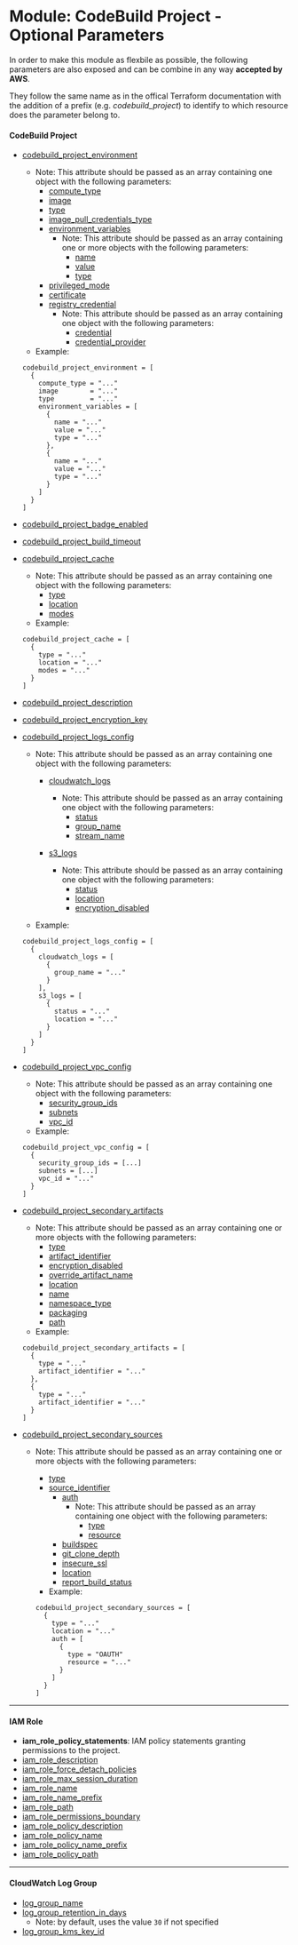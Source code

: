 # Module: CodeBuild Project - Optional Parameters

In order to make this module as flexbile as possible, the following parameters are also exposed and can be combine in any way **accepted by AWS**.

They follow the same name as in the offical Terraform documentation with the addition of a prefix (e.g. _codebuild_project_) to identify to which resource does the parameter belong to.

#### CodeBuild Project

- [codebuild_project_environment](https://www.terraform.io/docs/providers/aws/r/codebuild_project.html#environment)

  - Note: This attribute should be passed as an array containing one object with the following parameters:
    - [compute_type](https://www.terraform.io/docs/providers/aws/r/codebuild_project.html#compute_type)
    - [image](https://www.terraform.io/docs/providers/aws/r/codebuild_project.html#image)
    - [type](https://www.terraform.io/docs/providers/aws/r/codebuild_project.html#type-2)
    - [image_pull_credentials_type](https://www.terraform.io/docs/providers/aws/r/codebuild_project.html#image_pull_credentials_type)
    - [environment_variables](https://www.terraform.io/docs/providers/aws/r/codebuild_project.html#environment_variable)
      - Note: This attribute should be passed as an array containing one or more objects with the following parameters:
        - [name](https://www.terraform.io/docs/providers/aws/r/codebuild_project.html#name-2)
        - [value](https://www.terraform.io/docs/providers/aws/r/codebuild_project.html#value)
        - [type](https://www.terraform.io/docs/providers/aws/r/codebuild_project.html#type-3)
    - [privileged_mode](https://www.terraform.io/docs/providers/aws/r/codebuild_project.html#privileged_mode)
    - [certificate](https://www.terraform.io/docs/providers/aws/r/codebuild_project.html#certificate)
    - [registry_credential](https://www.terraform.io/docs/providers/aws/r/codebuild_project.html#registry_credential)
      - Note: This attribute should be passed as an array containing one object with the following parameters:
        - [credential](https://www.terraform.io/docs/providers/aws/r/codebuild_project.html#credential)
        - [credential_provider](https://www.terraform.io/docs/providers/aws/r/codebuild_project.html#credential_provider)
  - Example:

  ```
  codebuild_project_environment = [
    {
      compute_type = "..."
      image        = "..."
      type         = "..."
      environment_variables = [
        {
          name = "..."
          value = "..."
          type = "..."
        },
        {
          name = "..."
          value = "..."
          type = "..."
        }
      ]
    }
  ]
  ```

- [codebuild_project_badge_enabled](https://www.terraform.io/docs/providers/aws/r/codebuild_project.html#badge_enabled)
- [codebuild_project_build_timeout](https://www.terraform.io/docs/providers/aws/r/codebuild_project.html#build_timeout)
- [codebuild_project_cache](https://www.terraform.io/docs/providers/aws/r/codebuild_project.html#cache)

  - Note: This attribute should be passed as an array containing one object with the following parameters:
    - [type](https://www.terraform.io/docs/providers/aws/r/codebuild_project.html#type-1)
    - [location](https://www.terraform.io/docs/providers/aws/r/codebuild_project.html#location-1)
    - [modes](https://www.terraform.io/docs/providers/aws/r/codebuild_project.html#modes)
  - Example:

  ```
  codebuild_project_cache = [
    {
      type = "..."
      location = "..."
      modes = "..."
    }
  ]
  ```

- [codebuild_project_description](https://www.terraform.io/docs/providers/aws/r/codebuild_project.html#description)
- [codebuild_project_encryption_key](https://www.terraform.io/docs/providers/aws/r/codebuild_project.html#encryption_key)
- [codebuild_project_logs_config](https://www.terraform.io/docs/providers/aws/r/codebuild_project.html#logs_config)

  - Note: This attribute should be passed as an array containing one object with the following parameters:

    - [cloudwatch_logs](https://www.terraform.io/docs/providers/aws/r/codebuild_project.html#cloudwatch_logs)

      - Note: This attribute should be passed as an array containing one object with the following parameters:
        - [status](https://www.terraform.io/docs/providers/aws/r/codebuild_project.html#status)
        - [group_name](https://www.terraform.io/docs/providers/aws/r/codebuild_project.html#group_name)
        - [stream_name](https://www.terraform.io/docs/providers/aws/r/codebuild_project.html#stream_name)

    - [s3_logs](https://www.terraform.io/docs/providers/aws/r/codebuild_project.html#s3_logs)

      - Note: This attribute should be passed as an array containing one object with the following parameters:
        - [status](https://www.terraform.io/docs/providers/aws/r/codebuild_project.html#status-1)
        - [location](https://www.terraform.io/docs/providers/aws/r/codebuild_project.html#location-2)
        - [encryption_disabled](https://www.terraform.io/docs/providers/aws/r/codebuild_project.html#encryption_disabled-1)

  - Example:

  ```
  codebuild_project_logs_config = [
    {
      cloudwatch_logs = [
        {
          group_name = "..."
        }
      ],
      s3_logs = [
        {
          status = "..."
          location = "..."
        }
      ]
    }
  ]
  ```

- [codebuild_project_vpc_config](https://www.terraform.io/docs/providers/aws/r/codebuild_project.html#vpc_config)

  - Note: This attribute should be passed as an array containing one object with the following parameters:
    - [security_group_ids](https://www.terraform.io/docs/providers/aws/r/codebuild_project.html#security_group_ids)
    - [subnets](https://www.terraform.io/docs/providers/aws/r/codebuild_project.html#subnets)
    - [vpc_id](https://www.terraform.io/docs/providers/aws/r/codebuild_project.html#vpc_id)
  - Example:

  ```
  codebuild_project_vpc_config = [
    {
      security_group_ids = [...]
      subnets = [...]
      vpc_id = "..."
    }
  ]
  ```

- [codebuild_project_secondary_artifacts](https://www.terraform.io/docs/providers/aws/r/codebuild_project.html#secondary_artifacts)

  - Note: This attribute should be passed as an array containing one or more objects with the following parameters:
    - [type](https://www.terraform.io/docs/providers/aws/r/codebuild_project.html#type-6)
    - [artifact_identifier](https://www.terraform.io/docs/providers/aws/r/codebuild_project.html#artifact_identifier-1)
    - [encryption_disabled](https://www.terraform.io/docs/providers/aws/r/codebuild_project.html#encryption_disabled-2)
    - [override_artifact_name](https://www.terraform.io/docs/providers/aws/r/codebuild_project.html#override_artifact_name-1)
    - [location](https://www.terraform.io/docs/providers/aws/r/codebuild_project.html#location-4)
    - [name](https://www.terraform.io/docs/providers/aws/r/codebuild_project.html#name-3)
    - [namespace_type](https://www.terraform.io/docs/providers/aws/r/codebuild_project.html#namespace_type-1)
    - [packaging](https://www.terraform.io/docs/providers/aws/r/codebuild_project.html#packaging-1)
    - [path](https://www.terraform.io/docs/providers/aws/r/codebuild_project.html#path-1)
  - Example:

  ```
  codebuild_project_secondary_artifacts = [
    {
      type = "..."
      artifact_identifier = "..."
    },
    {
      type = "..."
      artifact_identifier = "..."
    }
  ]
  ```

- [codebuild_project_secondary_sources](https://www.terraform.io/docs/providers/aws/r/codebuild_project.html#secondary_sources)

  - Note: This attribute should be passed as an array containing one or more objects with the following parameters:

    - [type](https://www.terraform.io/docs/providers/aws/r/codebuild_project.html#type-7)
    - [source_identifier](https://www.terraform.io/docs/providers/aws/r/codebuild_project.html#source_identifier)
      - [auth](https://www.terraform.io/docs/providers/aws/r/codebuild_project.html#auth-1)
        - Note: This attribute should be passed as an array containing one object with the following parameters:
          - [type](https://www.terraform.io/docs/providers/aws/r/codebuild_project.html#type-5)
          - [resource](https://www.terraform.io/docs/providers/aws/r/codebuild_project.html#resource)
      - [buildspec](https://www.terraform.io/docs/providers/aws/r/codebuild_project.html#buildspec-1)
      - [git_clone_depth](https://www.terraform.io/docs/providers/aws/r/codebuild_project.html#git_clone_depth-1)
      - [insecure_ssl](https://www.terraform.io/docs/providers/aws/r/codebuild_project.html#insecure_ssl-1)
      - [location](https://www.terraform.io/docs/providers/aws/r/codebuild_project.html#location-5)
      - [report_build_status](https://www.terraform.io/docs/providers/aws/r/codebuild_project.html#report_build_status-1)
    - Example:

    ```
    codebuild_project_secondary_sources = [
      {
        type = "..."
        location = "..."
        auth = [
          {
            type = "OAUTH"
            resource = "..."
          }
        ]
      }
    ]
    ```

---

#### IAM Role

- **iam_role_policy_statements**: IAM policy statements granting permissions to the project.
- [iam_role_description](https://www.terraform.io/docs/providers/aws/r/iam_role.html#description)
- [iam_role_force_detach_policies](https://www.terraform.io/docs/providers/aws/r/iam_role.html#force_detach_policies)
- [iam_role_max_session_duration](https://www.terraform.io/docs/providers/aws/r/iam_role.html#max_session_duration)
- [iam_role_name](https://www.terraform.io/docs/providers/aws/r/iam_role.html#name)
- [iam_role_name_prefix](https://www.terraform.io/docs/providers/aws/r/iam_role.html#name_prefix)
- [iam_role_path](https://www.terraform.io/docs/providers/aws/r/iam_role.html#path)
- [iam_role_permissions_boundary](https://www.terraform.io/docs/providers/aws/r/iam_role.html#permissions_boundary)
- [iam_role_policy_description](https://www.terraform.io/docs/providers/aws/r/iam_policy.html#description)
- [iam_role_policy_name](https://www.terraform.io/docs/providers/aws/r/iam_policy.html#name)
- [iam_role_policy_name_prefix](https://www.terraform.io/docs/providers/aws/r/iam_policy.html#name_prefix)
- [iam_role_policy_path](https://www.terraform.io/docs/providers/aws/r/iam_policy.html#path)

---

#### CloudWatch Log Group

- [log_group_name](https://www.terraform.io/docs/providers/aws/r/cloudwatch_log_group.html#name)
- [log_group_retention_in_days](https://www.terraform.io/docs/providers/aws/r/cloudwatch_log_group.html#retention_in_days)
  - Note: by default, uses the value `30` if not specified
- [log_group_kms_key_id](https://www.terraform.io/docs/providers/aws/r/cloudwatch_log_group.html#kms_key_id)
